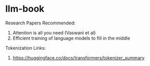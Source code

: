 # llm-book

Research Papers Recommended:

1. Attention is all you need (Vaswani et al)
2. Efficient training of language models to fill in the middle

Tokenization Links:
1. https://huggingface.co/docs/transformers/tokenizer_summary
